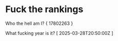 # Fuck the rankings

Who the hell am I?
{ 17802263 }

What fucking year is it?
[ 2025-03-28T20:50:00Z ]
